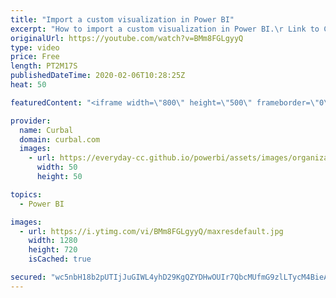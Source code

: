```yaml
---
title: "Import a custom visualization in Power BI"
excerpt: "How to import a custom visualization in Power BI.\r Link to Custom Visualization Gallery:https://app.powerbi.com/visuals/\r Link to how to remove a custom visualization:https://www.youtube.com/watch?v=K0I1EDbrW9M   Looking for a download file? Go to our Download Center: https://curbal.com/donwload-center"
originalUrl: https://youtube.com/watch?v=BMm8FGLgyyQ
type: video
price: Free
length: PT2M17S
publishedDateTime: 2020-02-06T10:28:25Z
heat: 50

featuredContent: "<iframe width=\"800\" height=\"500\" frameborder=\"0\" src=\"https://www.youtube.com/embed/BMm8FGLgyyQ\" allow=\"accelerometer; autoplay; encrypted-media; gyroscope; picture-in-picture\" allowfullscreen></iframe>"

provider:
  name: Curbal
  domain: curbal.com
  images:
    - url: https://everyday-cc.github.io/powerbi/assets/images/organizations/curbal.com-50x50.jpg
      width: 50
      height: 50

topics:
  - Power BI

images:
  - url: https://i.ytimg.com/vi/BMm8FGLgyyQ/maxresdefault.jpg
    width: 1280
    height: 720
    isCached: true

secured: "wc5nbH18b2pUTIjJuGIWL4yhD29KgQZYDHwOUIr7QbcMUfmG9zlLTycM4BieAAWCtDQ9K6HqmJGFoocIA50AXAT9M0YbW8F8op5OY+QGtZjE/jyZGtu9/4F4SEjAnjruyK60dteusgvkTxvS9B2H0rm7luzkPUMAtw/2CS3scJBJIbNld5ZPh6IROz42lnBGCbKducHJGDzirdVbZdtSnfkFLJHf+g7Ne2z92DfeA8aPu8PhzbFSXp3+zqs4Q2Jp8RhCZK1imN241KMWziCnI3ICG3hNbFUpncIoiJ0VGpvo1E73Pw+fBPrCuQKHsG7iXAeR77nArp/6uoLtS4TrjDF4oOwJPBHGPyEHexBqW2sec0EIFhCuCogmP81i7dnVgNwyo3t4W8Z3KqIxm/HQvQ06YeHJtgb7uRkysptIxcc=;WIFqgsyeVS48YCDeC9JYCQ=="
---
```


